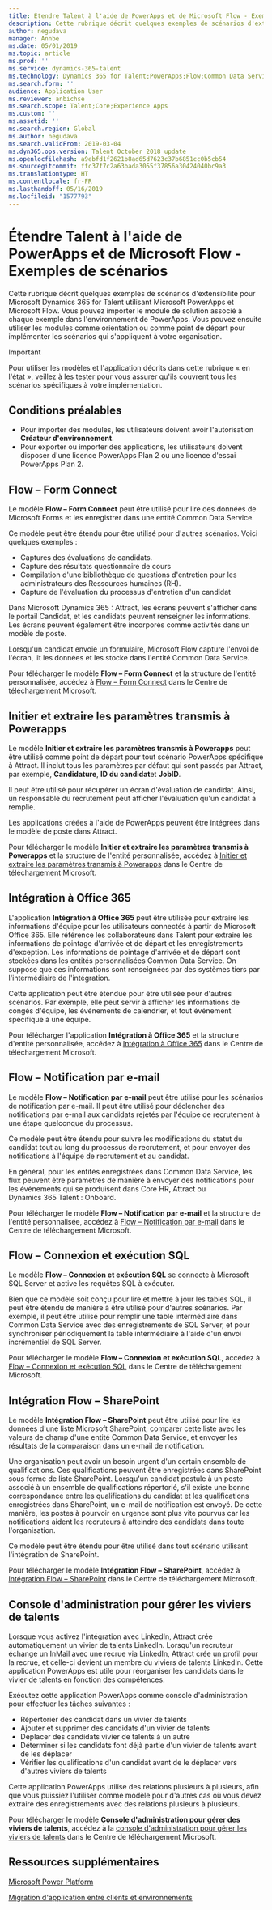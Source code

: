 ```yaml
---
title: Étendre Talent à l'aide de PowerApps et de Microsoft Flow - Exemples de scénarios
description: Cette rubrique décrit quelques exemples de scénarios d'extensibilité pour Microsoft Dynamics 365 for Talent utilisant Microsoft PowerApps et Microsoft Flow.
author: negudava
manager: Annbe
ms.date: 05/01/2019
ms.topic: article
ms.prod: ''
ms.service: dynamics-365-talent
ms.technology: Dynamics 365 for Talent;PowerApps;Flow;Common Data Service
ms.search.form: ''
audience: Application User
ms.reviewer: anbichse
ms.search.scope: Talent;Core;Experience Apps
ms.custom: ''
ms.assetid: ''
ms.search.region: Global
ms.author: negudava
ms.search.validFrom: 2019-03-04
ms.dyn365.ops.version: Talent October 2018 update
ms.openlocfilehash: a9ebfd1f2621b8ad65d7623c37b6851cc0b5cb54
ms.sourcegitcommit: ffc37f7c2a63bada3055f37856a30424040bc9a3
ms.translationtype: HT
ms.contentlocale: fr-FR
ms.lasthandoff: 05/16/2019
ms.locfileid: "1577793"
---
```

# <a name="extend-talent-by-using-powerapps-and-microsoft-flow---example-scenarios"></a>Étendre Talent à l'aide de PowerApps et de Microsoft Flow - Exemples de scénarios

Cette rubrique décrit quelques exemples de scénarios d'extensibilité pour Microsoft Dynamics 365 for Talent utilisant Microsoft PowerApps et Microsoft Flow. Vous pouvez importer le module de solution associé à chaque exemple dans l'environnement de PowerApps. Vous pouvez ensuite utiliser les modules comme orientation ou comme point de départ pour implémenter les scénarios qui s'appliquent à votre organisation.

> [!IMPORTANT]
> Pour utiliser les modèles et l'application décrits dans cette rubrique « en l'état », veillez à les tester pour vous assurer qu'ils couvrent tous les scénarios spécifiques à votre implémentation.


## <a name="prerequisites"></a>Conditions préalables

- Pour importer des modules, les utilisateurs doivent avoir l'autorisation **Créateur d'environnement**.
- Pour exporter ou importer des applications, les utilisateurs doivent disposer d'une licence PowerApps Plan 2 ou une licence d'essai PowerApps Plan 2.

## <a name="flow--form-connect"></a>Flow – Form Connect

Le modèle **Flow – Form Connect** peut être utilisé pour lire des données de Microsoft Forms et les enregistrer dans une entité Common Data Service.

Ce modèle peut être étendu pour être utilisé pour d'autres scénarios. Voici quelques exemples :

- Captures des évaluations de candidats.
- Capture des résultats questionnaire de cours
- Compilation d'une bibliothèque de questions d'entretien pour les administrateurs des Ressources humaines (RH).
- Capture de l'évaluation du processus d'entretien d'un candidat

Dans Microsoft Dynamics 365 : Attract, les écrans peuvent s'afficher dans le portail Candidat, et les candidats peuvent renseigner les informations. Les écrans peuvent également être incorporés comme activités dans un modèle de poste.

Lorsqu'un candidat envoie un formulaire, Microsoft Flow capture l'envoi de l'écran, lit les données et les stocke dans l'entité Common Data Service.

Pour télécharger le modèle **Flow – Form Connect** et la structure de l'entité personnalisée, accédez à [Flow – Form Connect](https://go.microsoft.com/fwlink/?linkid=2081988) dans le Centre de téléchargement Microsoft.

## <a name="initiate-and-extract-parameters-passed-to-powerapps"></a>Initier et extraire les paramètres transmis à Powerapps

Le modèle **Initier et extraire les paramètres transmis à Powerapps** peut être utilisé comme point de départ pour tout scénario PowerApps spécifique à Attract. Il inclut tous les paramètres par défaut qui sont passés par Attract, par exemple, **Candidature**, **ID du candidat**et **JobID**.

Il peut être utilisé pour récupérer un écran d'évaluation de candidat. Ainsi, un responsable du recrutement peut afficher l'évaluation qu'un candidat a remplie.

Les applications créées à l'aide de PowerApps peuvent être intégrées dans le modèle de poste dans Attract.

Pour télécharger le modèle **Initier et extraire les paramètres transmis à Powerapps** et la structure de l'entité personnalisée, accédez à [Initier et extraire les paramètres transmis à Powerapps](https://go.microsoft.com/fwlink/?linkid=2081991) dans le Centre de téléchargement Microsoft.

## <a name="integration-with-office-365"></a>Intégration à Office 365

L'application **Intégration à Office 365** peut être utilisée pour extraire les informations d'équipe pour les utilisateurs connectés à partir de Microsoft Office 365. Elle référence les collaborateurs dans Talent pour extraire les informations de pointage d'arrivée et de départ et les enregistrements d'exception. Les informations de pointage d'arrivée et de départ sont stockées dans les entités personnalisées Common Data Service. On suppose que ces informations sont renseignées par des systèmes tiers par l'intermédiaire de l'intégration.

Cette application peut être étendue pour être utilisée pour d'autres scénarios. Par exemple, elle peut servir à afficher les informations de congés d'équipe, les événements de calendrier, et tout événement spécifique à une équipe.

Pour télécharger l'application **Intégration à Office 365** et la structure d'entité personnalisée, accédez à [Intégration à Office 365](https://go.microsoft.com/fwlink/?linkid=2081787) dans le Centre de téléchargement Microsoft.

## <a name="flow--email-notification"></a>Flow – Notification par e-mail

Le modèle **Flow – Notification par e-mail** peut être utilisé pour les scénarios de notification par e-mail. Il peut être utilisé pour déclencher des notifications par e-mail aux candidats rejetés par l'équipe de recrutement à une étape quelconque du processus.

Ce modèle peut être étendu pour suivre les modifications du statut du candidat tout au long du processus de recrutement, et pour envoyer des notifications à l'équipe de recrutement et au candidat.

En général, pour les entités enregistrées dans Common Data Service, les flux peuvent être paramétrés de manière à envoyer des notifications pour les événements qui se produisent dans Core HR, Attract ou Dynamics 365 Talent : Onboard.

Pour télécharger le modèle **Flow – Notification par e-mail** et la structure de l'entité personnalisée, accédez à [Flow – Notification par e-mail](https://go.microsoft.com/fwlink/?linkid=2082103) dans le Centre de téléchargement Microsoft.

## <a name="flow--sql-connect-and-execute"></a>Flow – Connexion et exécution SQL

Le modèle **Flow – Connexion et exécution SQL** se connecte à Microsoft SQL Server et active les requêtes SQL à exécuter.

Bien que ce modèle soit conçu pour lire et mettre à jour les tables SQL, il peut être étendu de manière à être utilisé pour d'autres scénarios. Par exemple, il peut être utilisé pour remplir une table intermédiaire dans Common Data Service avec des enregistrements de SQL Server, et pour synchroniser périodiquement la table intermédiaire à l'aide d'un envoi incrémentiel de SQL Server.

Pour télécharger le modèle **Flow – Connexion et exécution SQL**, accédez à [Flow – Connexion et exécution SQL](https://go.microsoft.com/fwlink/?linkid=2081789) dans le Centre de téléchargement Microsoft.

## <a name="flow--sharepoint-integration"></a>Intégration Flow – SharePoint

Le modèle **Intégration Flow – SharePoint** peut être utilisé pour lire les données d'une liste Microsoft SharePoint, comparer cette liste avec les valeurs de champ d'une entité Common Data Service, et envoyer les résultats de la comparaison dans un e-mail de notification. 

Une organisation peut avoir un besoin urgent d'un certain ensemble de qualifications. Ces qualifications peuvent être enregistrées dans SharePoint sous forme de liste SharePoint. Lorsqu'un candidat postule à un poste associé à un ensemble de qualifications répertorié, s'il existe une bonne correspondance entre les qualifications du candidat et les qualifications enregistrées dans SharePoint, un e-mail de notification est envoyé. De cette manière, les postes à pourvoir en urgence sont plus vite pourvus car les notifications aident les recruteurs à atteindre des candidats dans toute l'organisation.

Ce modèle peut être étendu pour être utilisé dans tout scénario utilisant l'intégration de SharePoint.

Pour télécharger le modèle **Intégration Flow – SharePoint**, accédez à [Intégration Flow – SharePoint](https://go.microsoft.com/fwlink/?linkid=2082109) dans le Centre de téléchargement Microsoft.

## <a name="admin-console-to-manage-talent-pools"></a>Console d'administration pour gérer les viviers de talents

Lorsque vous activez l'intégration avec LinkedIn, Attract crée automatiquement un vivier de talents LinkedIn. Lorsqu'un recruteur échange un InMail avec une recrue via LinkedIn, Attract crée un profil pour la recrue, et celle-ci devient un membre du viviers de talents LinkedIn. Cette application PowerApps est utile pour réorganiser les candidats dans le vivier de talents en fonction des compétences.

Exécutez cette application PowerApps comme console d'administration pour effectuer les tâches suivantes :

- Répertorier des candidat dans un vivier de talents
- Ajouter et supprimer des candidats d'un vivier de talents
- Déplacer des candidats vivier de talents à un autre
- Déterminer si les candidats font déjà partie d'un vivier de talents avant de les déplacer
- Vérifier les qualifications d'un candidat avant de le déplacer vers d'autres viviers de talents

Cette application PowerApps utilise des relations plusieurs à plusieurs, afin que vous puissiez l'utiliser comme modèle pour d'autres cas où vous devez extraire des enregistrements avec des relations plusieurs à plusieurs.

Pour télécharger le modèle **Console d'administration pour gérer des viviers de talents**, accédez à la [console d'administration pour gérer les viviers de talents](https://www.microsoft.com/downloads/details.aspx?FamilyID=780a5eee-0e2a-4159-9a83-009f9ccdc469) dans le Centre de téléchargement Microsoft.

## <a name="additional-resources"></a>Ressources supplémentaires

[Microsoft Power Platform](https://docs.microsoft.com/power-platform/admin/admin-documentation)

[Migration d'application entre clients et environnements](https://docs.microsoft.com/en-us/power-platform/admin/environment-and-tenant-migration)
